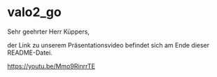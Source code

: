 # valo2_go

Sehr geehrter Herr Küppers,

der Link zu unserem Präsentationsvideo befindet sich am Ende dieser README-Datei.

https://youtu.be/Mmo9RinrrTE
